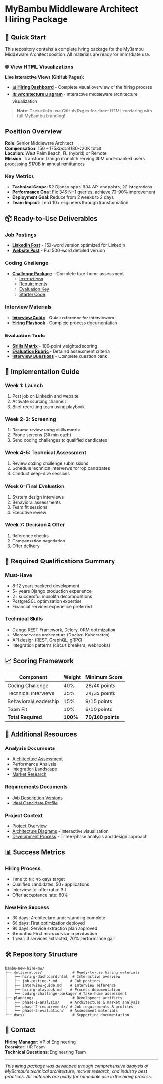 # MyBambu Middleware Architect Hiring Package

## 🎯 Quick Start

This repository contains a complete hiring package for the MyBambu Middleware Architect position. All materials are ready for immediate use.

### 🌐 View HTML Visualizations

**Live Interactive Views (GitHub Pages):**
- **[📊 Hiring Dashboard](https://pwatson-mybambu.github.io/bambu-new-hire-mw/deliverables/hiring-dashboard.html)** - Complete visual overview of the hiring process  
- **[🏗️ Architecture Diagram](https://pwatson-mybambu.github.io/bambu-new-hire-mw/docs/architecture-diagram.html)** - Interactive middleware architecture visualization

> **Note**: These links use GitHub Pages for direct HTML rendering with full MyBambu branding!

## Position Overview

**Role**: Senior Middleware Architect  
**Compensation**: $150-175K base ($180-220K total)  
**Location**: West Palm Beach, FL (hybrid) or Remote  
**Mission**: Transform Django monolith serving 30M underbanked users processing $170B in annual remittances

### Key Metrics
- **Technical Scope**: 52 Django apps, 884 API endpoints, 22 integrations
- **Performance Goal**: Fix 346 N+1 queries, achieve 70-90% improvement
- **Deployment Goal**: Reduce from 2 weeks to 2 days
- **Team Impact**: Lead 10+ engineers through transformation

## 📦 Ready-to-Use Deliverables

### Job Postings
- **[LinkedIn Post](deliverables/job-posting-linkedin.md)** - 150-word version optimized for LinkedIn
- **[Website Post](deliverables/job-posting-website.md)** - Full 500-word detailed version

### Coding Challenge
- **[Challenge Package](deliverables/coding-challenge-package/)** - Complete take-home assessment
  - [Instructions](deliverables/coding-challenge-package/README.md)
  - [Requirements](deliverables/coding-challenge-package/requirements.md)
  - [Evaluation Key](deliverables/coding-challenge-package/evaluation-key.md)
  - [Starter Code](deliverables/coding-challenge-package/starter-code/)

### Interview Materials
- **[Interview Guide](deliverables/interview-guide.md)** - Quick reference for interviewers
- **[Hiring Playbook](deliverables/hiring-playbook.md)** - Complete process documentation

### Evaluation Tools
- **[Skills Matrix](planning/phase-2-requirements/skills-evaluation-matrix.md)** - 100-point weighted scoring
- **[Evaluation Rubric](planning/phase-3-evaluation/evaluation-rubric-complete.md)** - Detailed assessment criteria
- **[Interview Questions](planning/phase-3-evaluation/interview-guide-complete.md)** - Complete question bank

## 🚀 Implementation Guide

### Week 1: Launch
1. Post job on LinkedIn and website
2. Activate sourcing channels
3. Brief recruiting team using playbook

### Week 2-3: Screening
1. Resume review using skills matrix
2. Phone screens (30 min each)
3. Send coding challenges to qualified candidates

### Week 4-5: Technical Assessment
1. Review coding challenge submissions
2. Schedule technical interviews for top candidates
3. Conduct deep-dive sessions

### Week 6: Final Evaluation
1. System design interviews
2. Behavioral assessments
3. Team fit sessions
4. Executive review

### Week 7: Decision & Offer
1. Reference checks
2. Compensation negotiation
3. Offer delivery

## 💼 Required Qualifications Summary

### Must-Have
- 8-12 years backend development
- 5+ years Django production experience
- 2+ successful monolith decompositions
- PostgreSQL optimization expertise
- Financial services experience preferred

### Technical Skills
- Django REST Framework, Celery, ORM optimization
- Microservices architecture (Docker, Kubernetes)
- API design (REST, GraphQL, gRPC)
- Integration patterns (circuit breakers, webhooks)

## 📈 Scoring Framework

| Component | Weight | Minimum Score |
|-----------|--------|---------------|
| Coding Challenge | 40% | 28/40 points |
| Technical Interviews | 35% | 24/35 points |
| Behavioral/Leadership | 15% | 9/15 points |
| Team Fit | 10% | 6/10 points |
| **Total Required** | **100%** | **70/100 points** |

## 🔗 Additional Resources

### Analysis Documents
- [Architecture Assessment](planning/phase-1-analysis/architecture-assessment.md)
- [Performance Analysis](planning/phase-1-analysis/performance-analysis.md)
- [Integration Landscape](planning/phase-1-analysis/integration-landscape.md)
- [Market Research](planning/phase-1-analysis/market-research.md)

### Requirements Documents
- [Job Description Versions](planning/phase-2-requirements/job-description-versions.md)
- [Ideal Candidate Profile](planning/phase-2-requirements/ideal-candidate-profile.md)

### Project Context
- [Project Overview](CLAUDE.md)
- [Architecture Diagrams](https://pwatson-mybambu.github.io/bambu-new-hire-mw/docs/architecture-diagram.html) - Interactive visualization
- [Development Process](planning/) - Three-phase analysis and design approach

## 📊 Success Metrics

### Hiring Process
- Time to fill: 45 days target
- Qualified candidates: 50+ applications
- Interview-to-offer ratio: 3:1
- Offer acceptance rate: 80%

### New Hire Success
- 30 days: Architecture understanding complete
- 60 days: First optimization deployed
- 90 days: Service extraction plan approved
- 6 months: First microservice in production
- 1 year: 3 services extracted, 70% performance gain

## 🛠 Repository Structure

```
bambu-new-hire-mw/
├── deliverables/              # Ready-to-use hiring materials
│   ├── hiring-dashboard.html  # Interactive overview
│   ├── job-posting-*.md      # Job postings
│   ├── interview-guide.md    # Interview reference
│   ├── hiring-playbook.md    # Process documentation
│   └── coding-challenge-package/ # Take-home assessment
├── planning/                  # Development artifacts
│   ├── phase-1-analysis/     # Architecture & market analysis
│   ├── phase-2-requirements/ # Job requirements & profiles
│   └── phase-3-evaluation/   # Assessment materials
└── docs/                      # Supporting documentation
```

## 👥 Contact

**Hiring Manager**: VP of Engineering  
**Recruiter**: HR Team  
**Technical Questions**: Engineering Team

---

*This hiring package was developed through comprehensive analysis of MyBambu's technical architecture, market research, and industry best practices. All materials are ready for immediate use in the hiring process.*